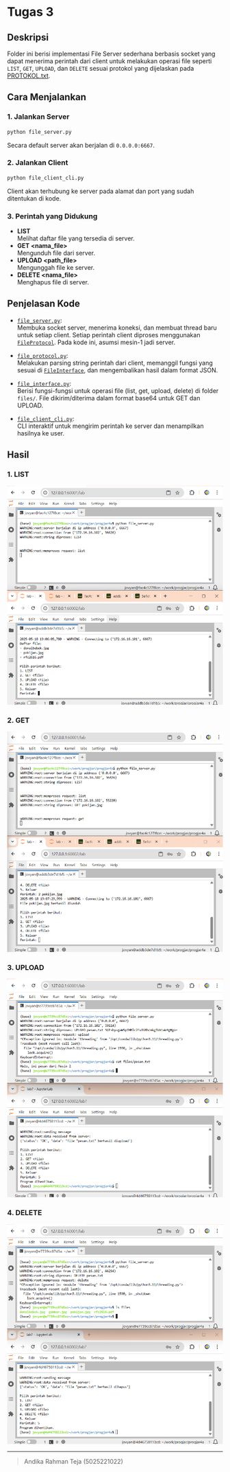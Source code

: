 # Tugas 3

## Deskripsi
Folder ini berisi implementasi File Server sederhana berbasis socket yang dapat menerima perintah dari client untuk melakukan operasi file seperti `LIST`, `GET`, `UPLOAD`, dan `DELETE` sesuai protokol yang dijelaskan pada [PROTOKOL.txt](PROTOKOL.txt).

## Cara Menjalankan

### 1. Jalankan Server
```bash
python file_server.py
```
Secara default server akan berjalan di `0.0.0.0:6667`.

### 2. Jalankan Client
```bash
python file_client_cli.py
```
Client akan terhubung ke server pada alamat dan port yang sudah ditentukan di kode.

### 3. Perintah yang Didukung
- **LIST**  
  Melihat daftar file yang tersedia di server.
- **GET &lt;nama_file&gt;**  
  Mengunduh file dari server.
- **UPLOAD &lt;path_file&gt;**  
  Mengunggah file ke server.
- **DELETE &lt;nama_file&gt;**  
  Menghapus file di server.

## Penjelasan Kode

- [`file_server.py`](file_server.py):  
  Membuka socket server, menerima koneksi, dan membuat thread baru untuk setiap client. Setiap perintah client diproses menggunakan [`FileProtocol`](file_protocol.py). Pada kode ini, asumsi mesin-1 jadi server.

- [`file_protocol.py`](file_protocol.py):  
  Melakukan parsing string perintah dari client, memanggil fungsi yang sesuai di [`FileInterface`](file_interface.py), dan mengembalikan hasil dalam format JSON.

- [`file_interface.py`](file_interface.py):  
  Berisi fungsi-fungsi untuk operasi file (list, get, upload, delete) di folder `files/`. File dikirim/diterima dalam format base64 untuk GET dan UPLOAD.

- [`file_client_cli.py`](file_client_cli.py):  
  CLI interaktif untuk mengirim perintah ke server dan menampilkan hasilnya ke user.

## Hasil

### 1. LIST
![list](assets/LIST.png)

### 2. GET
![get](assets/GET.png)

### 3. UPLOAD
![upload](assets/UPLOAD.png)

### 4. DELETE
![delete](assets/DELETE.png)

---

> Andika Rahman Teja (5025221022)